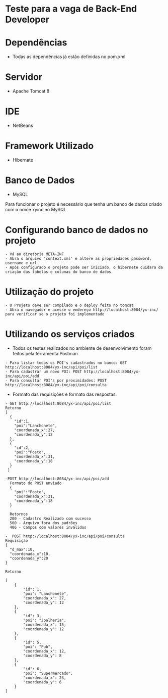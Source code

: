 Teste para a vaga de Back-End Developer
==========================

# Dependências
- Todas as dependências já estão definidas no pom.xml
# Servidor
- Apache Tomcat 8

# IDE
- NetBeans

# Framework Utilizado
- Hibernate

# Banco de Dados
- MySQL

Para funcionar o projeto é necessário que tenha um banco de dados criado com o nome xyinc
no MySQL

# Configurando banco de dados no projeto
```
- Vá ao diretoria META-INF
- Abra o arquivo 'context.xml' e altere as propriedades password, username e url.
- Após configurado o projeto pode ser iniciado, o hibernete cuidara da criação das tabelas e colunas do banco de dados
```

# Utilização do projeto
```
- O Projeto deve ser compilado e o deploy feito no tomcat
- Abra o navegador e acesse o endereço http://localhost:8084/yx-inc/ para verificar se o projeto foi implementado
```
# Utilizando os serviços criados
- Todos os testes realizados no ambiente de desenvolvimento foram feitos pela ferramenta Postman
```
- Para listar todos os POI's cadastrados no banco: GET http://localhost:8084/yx-inc/api/poi/list
- Para cadastrar um novo POI: POST http://localhost:8084/yx-inc/api/poi/add
- Para consultar POI's por proximidades: POST http://localhost:8084/yx-inc/api/poi/consulta
```
- Formato das requisições e formato das respostas.
```
- GET http://localhost:8084/yx-inc/api/poi/list
Retorno
[
  {
    "id":1,
    "poi":"Lanchonete",
    "coordenada_x":27,
    "coordenada_y":12
  },
  {
    "id":2,
    "poi":"Posto",
    "coordenada_x":31,
    "coordenada_y":18
  }
 ]

-POST http://localhost:8084/yx-inc/api/poi/add
  Formato do POST enviado
  {   
    "poi":"Posto",
    "coordenada_x":31,
    "coordenada_y":18
  }
  
  Retornos
  200 - Cadastro Realizado com sucesso
  500 - Arquivo fora dos padrões
  406 - Campos com valores inválidos
  
-  POST http://localhost:8084/yx-inc/api/poi/consulta
Requisição
{
  "d_max":10,
  "coordenada_x":10,
  "coordenada_y":20  
}

Retorno

[
    {
        "id": 1,
        "poi": "Lanchonete",
        "coordenada_x": 27,
        "coordenada_y": 12
    },
    {
        "id": 3,
        "poi": "Joalheria",
        "coordenada_x": 15,
        "coordenada_y": 12
    },
    {
        "id": 5,
        "poi": "Pub",
        "coordenada_x": 12,
        "coordenada_y": 8
    },
    {
        "id": 6,
        "poi": "Supermercado",
        "coordenada_x": 23,
        "coordenada_y": 6
    }
]
```

